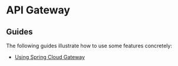 # API Gateway


## Guides
The following guides illustrate how to use some features concretely:

* [Using Spring Cloud Gateway](https://github.com/spring-cloud-samples/spring-cloud-gateway-sample)


